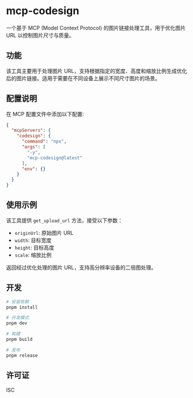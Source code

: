 # mcp-codesign

一个基于 MCP (Model Context Protocol) 的图片链接处理工具，用于优化图片 URL 以控制图片尺寸与质量。

## 功能

该工具主要用于处理图片 URL，支持根据指定的宽度、高度和缩放比例生成优化后的图片链接。适用于需要在不同设备上展示不同尺寸图片的场景。

## 配置说明

在 MCP 配置文件中添加以下配置:

```json
{
  "mcpServers": {
    "codesign": {
      "command": "npx",
      "args": [
        "-y",
        "mcp-codesign@latest"
      ],
      "env": {}
    }
  }
}
```

## 使用示例

该工具提供 `get_upload_url` 方法，接受以下参数：

- `originUrl`: 原始图片 URL
- `width`: 目标宽度
- `height`: 目标高度
- `scale`: 缩放比例

返回经过优化处理的图片 URL，支持高分辨率设备的二倍图处理。

## 开发

```bash
# 安装依赖
pnpm install

# 开发模式
pnpm dev

# 构建
pnpm build

# 发布
pnpm release
```

## 许可证

ISC

